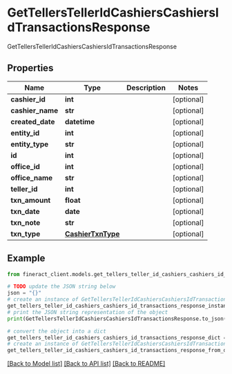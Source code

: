 # GetTellersTellerIdCashiersCashiersIdTransactionsResponse

GetTellersTellerIdCashiersCashiersIdTransactionsResponse

## Properties

Name | Type | Description | Notes
------------ | ------------- | ------------- | -------------
**cashier_id** | **int** |  | [optional] 
**cashier_name** | **str** |  | [optional] 
**created_date** | **datetime** |  | [optional] 
**entity_id** | **int** |  | [optional] 
**entity_type** | **str** |  | [optional] 
**id** | **int** |  | [optional] 
**office_id** | **int** |  | [optional] 
**office_name** | **str** |  | [optional] 
**teller_id** | **int** |  | [optional] 
**txn_amount** | **float** |  | [optional] 
**txn_date** | **date** |  | [optional] 
**txn_note** | **str** |  | [optional] 
**txn_type** | [**CashierTxnType**](CashierTxnType.md) |  | [optional] 

## Example

```python
from fineract_client.models.get_tellers_teller_id_cashiers_cashiers_id_transactions_response import GetTellersTellerIdCashiersCashiersIdTransactionsResponse

# TODO update the JSON string below
json = "{}"
# create an instance of GetTellersTellerIdCashiersCashiersIdTransactionsResponse from a JSON string
get_tellers_teller_id_cashiers_cashiers_id_transactions_response_instance = GetTellersTellerIdCashiersCashiersIdTransactionsResponse.from_json(json)
# print the JSON string representation of the object
print(GetTellersTellerIdCashiersCashiersIdTransactionsResponse.to_json())

# convert the object into a dict
get_tellers_teller_id_cashiers_cashiers_id_transactions_response_dict = get_tellers_teller_id_cashiers_cashiers_id_transactions_response_instance.to_dict()
# create an instance of GetTellersTellerIdCashiersCashiersIdTransactionsResponse from a dict
get_tellers_teller_id_cashiers_cashiers_id_transactions_response_from_dict = GetTellersTellerIdCashiersCashiersIdTransactionsResponse.from_dict(get_tellers_teller_id_cashiers_cashiers_id_transactions_response_dict)
```
[[Back to Model list]](../README.md#documentation-for-models) [[Back to API list]](../README.md#documentation-for-api-endpoints) [[Back to README]](../README.md)



